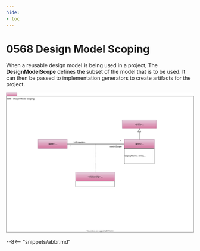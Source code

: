 ```yaml
---
hide:
- toc
---
```


<!-- SPDX-License-Identifier: CC-BY-4.0 -->
<!-- Copyright Contributors to the ODPi Egeria project. -->

# 0568 Design Model Scoping

When a reusable design model is being used in a project,
The **DesignModelScope** defines the subset of the model that
is to be used.  It can then be passed to implementation generators
to create artifacts for the project.

![UML](0568-Design-Model-Scoping.svg)

--8<-- "snippets/abbr.md"